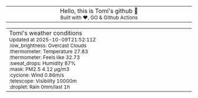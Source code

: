 
<div align="center">
<table>
<tbody>
<td align="center">
<img width="2000" height="0"><br>
Hello, this is Tomi's github 👋<br>
<sup>Built with ❤️, GO & Github Actions</sup><br>
<img width="2000" height="0">
</td>
</tbody>
</table>
</div>
<table>
<tbody>
<td align="left">
<img width="2000" height="0"><br>
Tomi's weather conditions<br>
<sup>Updated at 2025-10-09T21:52:11Z</sup><br>
<sup>:low_brightness: Overcast Clouds</sup><br>
<sup>:thermometer: Temperature 27.83 </sup><br>
<sup>:thermometer: Feels like 32.73</sup><br>
<sup>:sweat_drops: Humidity 87%</sup><br>
<sup>:mask: PM2.5 4.12 μg/m3</sup><br>
<sup>:cyclone: Wind 0.86m/s </sup><br>
<sup>:telescope: Visibility 10000m </sup><br>
<sup>:droplet: Rain 0mm/last 1h </sup><br>
<img width="2000" height="0">
</td>
<td align="left">
<img width="2000" height="0"><br>
<br>
<img width="2000" height="0">
</td>
</tbody>
</table>
</div>
    